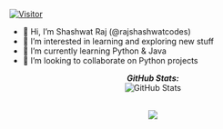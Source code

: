 [![Visitor](https://visitor-badge.laobi.icu/badge?page_id=rajshashwatcodes.rajshashwatcodes)](https://github.com/rajshashwatcodes) 

- 👋 Hi, I’m Shashwat Raj (@rajshashwatcodes)
- 👀 I’m interested in learning and exploring new stuff
- 🌱 I’m currently learning Python & Java
- 💞️ I’m looking to collaborate on Python projects

<p align="center">
<b><em>GitHub Stats:</em></b> <br/>
    <img src="https://github-readme-streak-stats.herokuapp.com/?user=rajshashwatcodes" alt="GitHub Stats" /> <br/><br/>
</p>

<!---
CodeToCore/CodeToCore is a ✨ special ✨ repository because its `README.md` (this file) appears on your GitHub profile.
You can click the Preview link to take a look at your changes.
--->
<div>
<p align="center" >
  <a href="https://github.com/anuraghazra/github-readme-stats"> 
    <img  src="https://github-readme-stats.vercel.app/api?username=rajshashwatcodes&&show_icons=true&theme=dark"/>
  </a>
</p>
</div>
